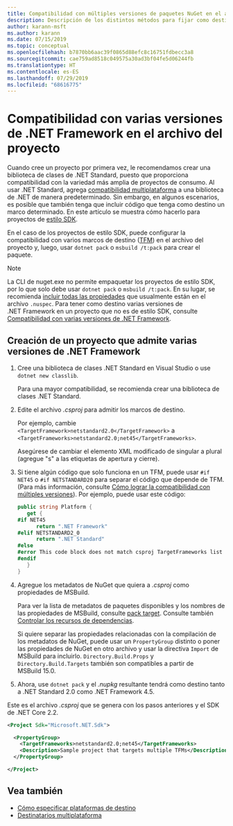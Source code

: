```yaml
---
title: Compatibilidad con múltiples versiones de paquetes NuGet en el archivo del proyecto
description: Descripción de los distintos métodos para fijar como destino varias versiones de .NET Framework desde un único paquete de NuGet.
author: karann-msft
ms.author: karann
ms.date: 07/15/2019
ms.topic: conceptual
ms.openlocfilehash: b7870bb6aac39f0865d88efc8c16751fdbecc3a8
ms.sourcegitcommit: cae759ad8518c049575a30ad3bf04fe5d06244fb
ms.translationtype: HT
ms.contentlocale: es-ES
ms.lasthandoff: 07/29/2019
ms.locfileid: "68616775"
---
```

# <a name="support-multiple-net-framework-versions-in-your-project-file"></a>Compatibilidad con varias versiones de .NET Framework en el archivo del proyecto

Cuando cree un proyecto por primera vez, le recomendamos crear una biblioteca de clases de .NET Standard, puesto que proporciona compatibilidad con la variedad más amplia de proyectos de consumo. Al usar .NET Standard, agrega [compatibilidad multiplataforma](/dotnet/standard/library-guidance/cross-platform-targeting) a una biblioteca de .NET de manera predeterminado. Sin embargo, en algunos escenarios, es posible que también tenga que incluir código que tenga como destino un marco determinado. En este artículo se muestra cómo hacerlo para proyectos de [estilo SDK](../resources/check-project-format.md).

En el caso de los proyectos de estilo SDK, puede configurar la compatibilidad con varios marcos de destino ([TFM](/dotnet/standard/frameworks)) en el archivo del proyecto y, luego, usar `dotnet pack` o `msbuild /t:pack` para crear el paquete.

> [!NOTE]
> La CLI de nuget.exe no permite empaquetar los proyectos de estilo SDK, por lo que solo debe usar `dotnet pack` o `msbuild /t:pack`. En su lugar, se recomienda [incluir todas las propiedades](../reference/msbuild-targets.md#pack-target) que usualmente están en el archivo `.nuspec`. Para tener como destino varias versiones de .NET Framework en un proyecto que no es de estilo SDK, consulte [Compatibilidad con varias versiones de .NET Framework](supporting-multiple-target-frameworks.md).

## <a name="create-a-project-that-supports-multiple-net-framework-versions"></a>Creación de un proyecto que admite varias versiones de .NET Framework

1. Cree una biblioteca de clases .NET Standard en Visual Studio o use `dotnet new classlib`.

   Para una mayor compatibilidad, se recomienda crear una biblioteca de clases .NET Standard.

2. Edite el archivo *.csproj* para admitir los marcos de destino.

   Por ejemplo, cambie `<TargetFramework>netstandard2.0</TargetFramework>` a `<TargetFrameworks>netstandard2.0;net45</TargetFrameworks>`.

   Asegúrese de cambiar el elemento XML modificado de singular a plural (agregue "s" a las etiquetas de apertura y cierre).

3. Si tiene algún código que solo funciona en un TFM, puede usar `#if NET45` o `#if NETSTANDARD20` para separar el código que depende de TFM. (Para más información, consulte [Cómo lograr la compatibilidad con múltiples versiones](/dotnet/core/tutorials/libraries#how-to-multitarget)). Por ejemplo, puede usar este código:

   ```csharp
   public string Platform {
      get {
   #if NET45
         return ".NET Framework"
   #elif NETSTANDARD2_0
         return ".NET Standard"
   #else
   #error This code block does not match csproj TargetFrameworks list
   #endif
      }
   }
   ```

4. Agregue los metadatos de NuGet que quiera a *.csproj* como propiedades de MSBuild.

   Para ver la lista de metadatos de paquetes disponibles y los nombres de las propiedades de MSBuild, consulte [pack target](../reference/msbuild-targets.md#pack-target). Consulte también [Controlar los recursos de dependencias](../consume-packages/package-references-in-project-files.md#controlling-dependency-assets).

   Si quiere separar las propiedades relacionadas con la compilación de los metadatos de NuGet, puede usar un `PropertyGroup` distinto o poner las propiedades de NuGet en otro archivo y usar la directiva `Import` de MSBuild para incluirlo. `Directory.Build.Props` y `Directory.Build.Targets` también son compatibles a partir de MSBuild 15.0.

5. Ahora, use `dotnet pack` y el *.nupkg* resultante tendrá como destino tanto a .NET Standard 2.0 como .NET Framework 4.5.

Este es el archivo *.csproj* que se genera con los pasos anteriores y el SDK de .NET Core 2.2.

```xml
<Project Sdk="Microsoft.NET.Sdk">

  <PropertyGroup>
    <TargetFrameworks>netstandard2.0;net45</TargetFrameworks>
    <Description>Sample project that targets multiple TFMs</Description>
  </PropertyGroup>

</Project>
```

## <a name="see-also"></a>Vea también

* [Cómo especificar plataformas de destino](/dotnet/standard/frameworks#how-to-specify-target-frameworks)
* [Destinatarios multiplataforma](/dotnet/standard/library-guidance/cross-platform-targeting)
